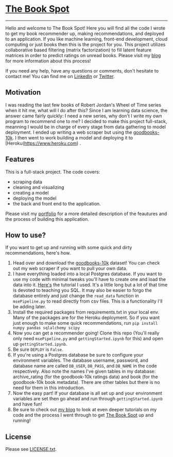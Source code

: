 # [The Book Spot](https://thebookspot.herokuapp.com/)
------------------

Hello and welcome to The Book Spot! Here you will find all the code I wrote to get my book recommender up, making recommendations, and deployed to an application. If you like machine learning, front-end development, cloud computing or just books then this is the project for you. This project utilizes collaborative based filtering (matrix factorization) to fill latent feature matrices in order to predict ratings on unread books. Please visit my [blog](https://colinb19.github.io/) for more information about this process!

If you need any help, have any questions or comments, don't hesitate to contact me! You can find me on [LinkedIn](https://www.linkedin.com/in/colin-bradley-data-motivated/) or [Twitter](https://twitter.com/data_motivated).


## Motivation

I was reading the last few books of Robert Jordan's Wheel of Time series when it hit me, what will I do after this? Since I am learning data science, the answer came fairly quickly: I need a new series, why don't I write my own program to recommend one to me? I decided to make this project full-stack, meanning I would be in charge of every stage from data gathering to model deployment. I ended up writing a web scraper but using the [goodbooks-10k](https://github.com/zygmuntz/goodbooks-10k). I then went to work building a model and deploying it to [Heroku(https://www.heroku.com) .


## Features

This is a full-stack project. The code covers: 
- scraping data
- cleaning and visualizing
- creating a model
- deploying the model
- the back and front end to the application. 

Please visit my [portfolio](https://colinb19.github.io/) for a more detailed description of the feautures and the process of building this application. 


## How to use?

If you want to get up and running with some quick and dirty recommendations, here's how.

1. Head over and download the [goodbooks-10k](https://github.com/zygmuntz/goodbooks-10k) dataset! You can check out my web scraper if you want to pull your own data.
2. I have everything loaded into a local Postgres database. If you want to use my code with minimal tweaks you'll have to create one and load the data into it. [Here's](https://www.youtube.com/watch?v=qw--VYLpxG4) the tutorial I used. It's a little long but a lot of that time is devoted to teaching you SQL. It may also be easier to forgo the database entirely and just change the `read_data` function in `msePipeline.py` to read directly from csv files. This is a functionality I'll be adding later. 
3. Install the required packages from requirements.txt in your local env. Many of the packages are for the Heroku deployment. So if you want just enough to make some quick recommendations, run
    ```pip install numpy pandas sqlalchemy scipy```
4. Now you can get a recommender going! Clone this repo (You'll really only need `msePipeline.py` and `gettingStarted.ipynb` for this) and open up `gettingStarted.ipynb`.
5. Be sure `DEPLOY` is `False`.
6. If you're using a Postgres database be sure to configure your environment variables. The database username, password, and database name are called `DB_USER`, `DB_PASS`, and `DB_NAME` in the code respectively. Also note the names I've given tables in my database: archive_rating (for the goodbook-10k ratings data) and book (for the goodbook-10k book metadata). There are other tables but there is no need for them in this introduction. 
7. Now the easy part! If your database is all set up and your environment variables are set then go ahead and run through `gettingStarted.ipynb` and have fun!
8. Be sure to check out [my blog](https://colinb19.github.io/) to look at even deeper tutorials on my code and the process I went through to get [The Book Spot](https://thebookspot.herokuapp.com/) up and running!


## License

Please see [LICENSE.txt](LICENSE.txt).
